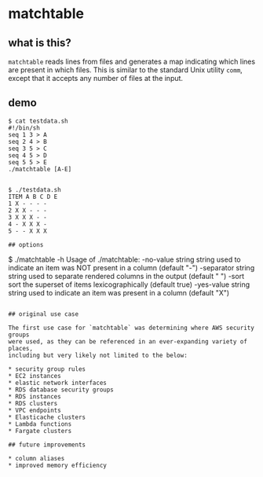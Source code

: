# matchtable

## what is this?

`matchtable` reads lines from files and generates a map indicating which lines
are present in which files. This is similar to the standard Unix utility
`comm`, except that it accepts any number of files at the input.

## demo

```
$ cat testdata.sh
#!/bin/sh
seq 1 3 > A
seq 2 4 > B
seq 3 5 > C
seq 4 5 > D
seq 5 5 > E
./matchtable [A-E]


$ ./testdata.sh
ITEM A B C D E
1 X - - - -
2 X X - - -
3 X X X - -
4 - X X X -
5 - - X X X

## options

```
$ ./matchtable -h
Usage of ./matchtable:
  -no-value string
    	string used to indicate an item was NOT present in a column (default "-")
  -separator string
    	string used to separate rendered columns in the output (default " ")
  -sort
    	sort the superset of items lexicographically (default true)
  -yes-value string
    	string used to indicate an item was present in a column (default "X")
```

## original use case

The first use case for `matchtable` was determining where AWS security groups
were used, as they can be referenced in an ever-expanding variety of places,
including but very likely not limited to the below:

* security group rules
* EC2 instances
* elastic network interfaces
* RDS database security groups
* RDS instances
* RDS clusters
* VPC endpoints
* Elasticache clusters
* Lambda functions
* Fargate clusters

## future improvements

* column aliases
* improved memory efficiency

